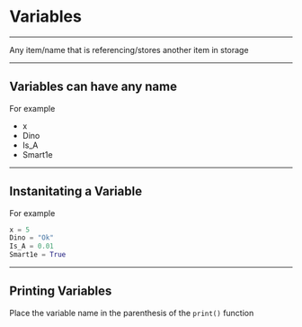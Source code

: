 # Variables

---

Any item/name that is referencing/stores another item in storage

---

## Variables can have any name

For example

- x
- Dino
- Is_A
- Smart1e

---

## Instanitating a Variable

For example

```python
x = 5
Dino = "Ok"
Is_A = 0.01
Smart1e = True
```

---

## Printing Variables

Place the variable name in the parenthesis of the `print()` function
